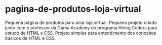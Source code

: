 # pagina-de-produtos-loja-virtual
Pequena página de produtos para uma loja virtual. Pequeno projeto criado junto com o professor da Gama Academy do programa Hiring Coders para estudo de HTML e CSS. Projeto simples para entendimento dos conceitos básicos de HTML e CSS.

